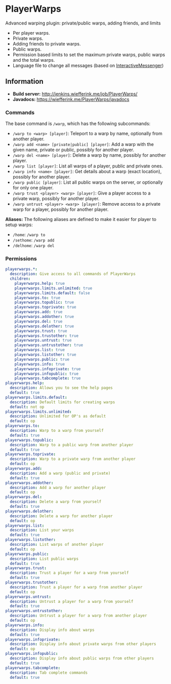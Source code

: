 # PlayerWarps
Advanced warping plugin: private/public warps, adding friends, and limits
* Per player warps.
* Private warps.
* Adding friends to private warps.
* Public warps.
* Permission based limits to set the maximum private warps, public warps and the total warps.
* Language file to change all messages (based on [InteractiveMessenger](https://github.com/NLthijs48/InteractiveMessenger))

## Information
* **Build server:** http://jenkins.wiefferink.me/job/PlayerWarps/
* **Javadocs:** https://wiefferink.me/PlayerWarps/javadocs

### Commands
The base command is `/warp`, which has the following subcommands:
* `/warp to <warp> [player]`: Teleport to a warp by name, optionally from another player.
* `/warp add <name> [private|public] [player]`: Add a warp with the given name, private or public, possibly for another player.
* `/warp del <name> [player]`: Delete a warp by name, possibly for another player.
* `/warp list [player]`: List all warps of a player, public and private ones.
* `/warp info <name> [player]`: Get details about a warp (exact location), possibly for another player.
* `/warp public [player]`: List all public warps on the server, or optionally for only one player.
* `/warp trust <player> <warp> [player]`: Give a player access to a private warp, possibly for another player.
* `/warp untrust <player> <warp> [player]`: Remove access to a private warp for a player, possibly for another player.

**Aliases:** The following aliases are defined to make it easier for player to setup warps:
* `/home`: `/warp to`
* `/sethome`: `/warp add`
* `/delhome`: `/warp del`

### Permissions
```yaml
playerwarps.*:
  description: Give access to all commands of PlayerWarps
  children:
    playerwarps.help: true
    playerwarps.limits.unlimited: true
    playerwarps.limits.default: false
    playerwarps.to: true
    playerwarps.topublic: true
    playerwarps.toprivate: true
    playerwarps.add: true
    playerwarps.addother: true
    playerwarps.del: true
    playerwarps.delother: true
    playerwarps.trust: true
    playerwarps.trustother: true
    playerwarps.untrust: true
    playerwarps.untrustother: true
    playerwarps.list: true
    playerwarps.listother: true
    playerwarps.public: true
    playerwarps.info: true
    playerwarps.infoprivate: true
    playerwarps.infopublic: true
    playerwarps.tabcomplete: true
playerwarps.help:
  description: Allows you to see the help pages
  default: true
playerwarps.limits.default:
  description: Default limits for creating warps
  default: not op
playerwarps.limits.unlimited:
  description: Unlimited for OP's as default
  default: op
playerwarps.to:
  description: Warp to a warp from yourself
  default: true
playerwarps.topublic:
  description: Warp to a public warp from another player
  default: true
playerwarps.toprivate:
  description: Warp to a private warp from another player
  default: op
playerwarps.add:
  description: Add a warp (public and private)
  default: true
playerwarps.addother:
  description: Add a warp for another player
  default: op
playerwarps.del:
  description: Delete a warp from yourself
  default: true
playerwarps.delother:
  description: Delete a warp for another player
  default: op
playerwarps.list:
  description: List your warps
  default: true
playerwarps.listother:
  description: List warps of another player
  default: op
playerwarps.public:
  description: List public warps
  default: true
playerwarps.trust:
  description: Trust a player for a warp from yourself
  default: true
playerwarps.trustother:
  description: Trust a player for a warp from another player
  default: op
playerwarps.untrust:
  description: Untrust a player for a warp from yourself
  default: true
playerwarps.untrustother:
  description: Untrust a player for a warp from another player
  default: op
playerwarps.info:
  description: Display info about warps
  default: true
playerwarps.infoprivate:
  description: Display info about private warps from other players
  default: op
playerwarps.infopublic:
  description: Display info about public warps from other players
  default: true
playerwarps.tabcomplete:
  description: Tab complete commands
  default: true
```
